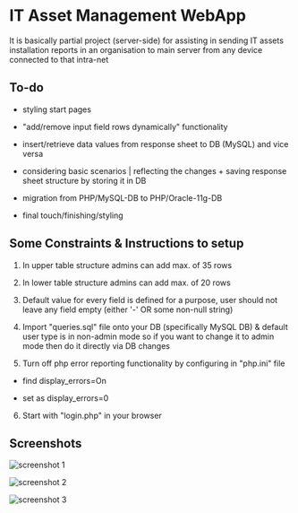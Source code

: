 # IT Asset Management WebApp

It is basically partial project (server-side) for assisting in sending IT assets installation reports in an organisation to main server from any device connected to that intra-net 


## To-do



- styling start pages

- "add/remove input field rows dynamically" functionality

- insert/retrieve data values from response sheet to DB (MySQL) and vice versa

- considering basic scenarios | reflecting the changes + saving response sheet structure by storing it in DB

- migration from PHP/MySQL-DB to PHP/Oracle-11g-DB

- final touch/finishing/styling



## Some Constraints & Instructions to setup



1. In upper table structure admins can add max. of 35 rows

2. In lower table structure admins can add max. of 20 rows

3. Default value for every field is defined for a purpose, user should not leave any field empty (either '-' OR some non-null string)

4. Import "queries.sql" file onto your DB (specifically MySQL DB) & default user type is in non-admin mode so if you want to change it to admin mode then do it directly via DB changes

5. Turn off php error reporting functionality by configuring in "php.ini" file
  - find display_errors=On

  - set as display_errors=0

6. Start with "login.php" in your browser



## Screenshots 
 


![](https://github.com/parthvyas7/IT-Asset-Management-WebApp/blob/master/img/localhost_test_login.php.png "screenshot 1")

![](https://github.com/parthvyas7/IT-Asset-Management-WebApp/blob/master/img/localhost_test_welcome.php%20(1).png "screenshot 2")

![](https://github.com/parthvyas7/IT-Asset-Management-WebApp/blob/master/img/localhost_test_welcome.php.png "screenshot 3")
